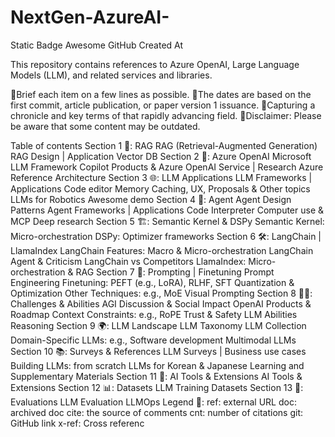 # NextGen-AzureAI-
Static Badge Awesome GitHub Created At

This repository contains references to Azure OpenAI, Large Language Models (LLM), and related services and libraries.

🔹Brief each item on a few lines as possible.
🔹The dates are based on the first commit, article publication, or paper version 1 issuance.
🔹Capturing a chronicle and key terms of that rapidly advancing field.
🔹Disclaimer: Please be aware that some content may be outdated.

Table of contents
Section 1 🎯: RAG
RAG (Retrieval-Augmented Generation)
RAG Design | Application
Vector DB
Section 2 🌌: Azure OpenAI
Microsoft LLM Framework
Copilot Products & Azure OpenAI Service | Research
Azure Reference Architecture
Section 3 🌐: LLM Applications
LLM Frameworks | Applications
Code editor
Memory
Caching, UX, Proposals & Other topics
LLMs for Robotics
Awesome demo
Section 4 🤖: Agent
Agent Design Patterns
Agent Frameworks | Applications
Code Interpreter
Computer use & MCP
Deep research
Section 5 🏗️: Semantic Kernel & DSPy
Semantic Kernel: Micro-orchestration
DSPy: Optimizer frameworks
Section 6 🛠️: LangChain | LlamaIndex
LangChain Features: Macro & Micro-orchestration
LangChain Agent & Criticism
LangChain vs Competitors
LlamaIndex: Micro-orchestration & RAG
Section 7 🧠: Prompting | Finetuning
Prompt Engineering
Finetuning: PEFT (e.g., LoRA), RLHF, SFT
Quantization & Optimization
Other Techniques: e.g., MoE
Visual Prompting
Section 8 🏄‍♂️: Challenges & Abilities
AGI Discussion & Social Impact
OpenAI Products & Roadmap
Context Constraints: e.g., RoPE
Trust & Safety
LLM Abilities
Reasoning
Section 9 🌍: LLM Landscape
LLM Taxonomy
LLM Collection
Domain-Specific LLMs: e.g., Software development
Multimodal LLMs
Section 10 📚: Surveys & References
LLM Surveys | Business use cases
Building LLMs: from scratch
LLMs for Korean & Japanese
Learning and Supplementary Materials
Section 11 🧰: AI Tools & Extensions
AI Tools & Extensions
Section 12 📊: Datasets
LLM Training Datasets
Section 13 📝: Evaluations
LLM Evaluation
LLMOps
Legend 🔑:
ref: external URL
doc: archived doc
cite: the source of comments
cnt: number of citations
git: GitHub link
x-ref: Cross referenc
